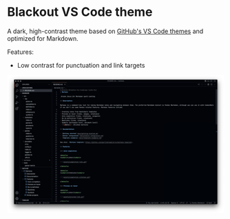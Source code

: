 # Blackout VS Code theme

A dark, high-contrast theme based on [GitHub's VS Code themes](https://github.com/primer/github-vscode-theme) and optimized for Markdown.

Features:

- Low contrast for punctuation and link targets

![Screenshot](screenshot.png)
